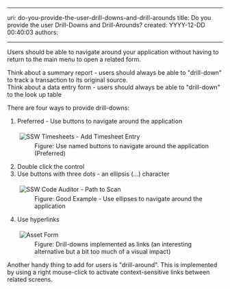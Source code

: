 

---
uri: do-you-provide-the-user-drill-downs-and-drill-arounds
title: Do you provide the user Drill-Downs and Drill-Arounds?
created: YYYY-12-DD 00:40:03
authors:

---




<span class='intro'> <p>Users should be able to navigate around your application without having to return to the main menu to open a related form.</p><p>Think about a summary report - users should always be able to &quot;drill-down&quot; to track a transaction to its original source.<br>
                   Think about a data entry form - users should always be able to &quot;drill-down&quot; to the look up table</p> </span>

<p>There are four ways to provide drill-downs&#58;</p><ol><li>Preferred - Use buttons to navigate around the application 
      <dl class="image"><dt>
            <img alt="SSW Timesheets - Add Timesheet Entry" src="http&#58;//www.ssw.com.au/ssw/Standards/Rules/Images/DrillDownDrillAround.gif" style="margin&#58;5px;" />
         </dt><dd>Figure&#58; Use named buttons to navigate around the application (Preferred)</dd></dl></li><li>Double click the control</li><li>Use buttons with three dots - an ellipsis (...) character 
      <dl class="goodImage"><dt>
            <img alt="SSW Code Auditor - Path to Scan" src="http&#58;//www.ssw.com.au/ssw/Standards/Rules/Images/CodeAuditorEllipses.gif" style="margin&#58;5px;" />
         </dt><dd>Figure&#58; Good Example - Use ellipses to navigate around the application</dd></dl></li><li>Use hyperlinks 
      <dl class="image"><dt>
            <img alt="Asset Form" src="http&#58;//www.ssw.com.au/ssw/Standards/Rules/Images/AssetForm.png" style="margin&#58;5px;" />
         </dt><dd>Figure&#58; Drill-downs implemented as links (an interesting alternative but a bit too much of a visual impact)</dd></dl></li></ol><p>Another handy thing to add for users is &quot;drill-around&quot;. This is implemented by using a right mouse-click to activate context-sensitive links between related screens.</p>


